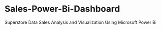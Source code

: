 # Sales-Power-Bi-Dashboard
Superstore Data Sales Analysis and Visualization Using Microsoft Power Bi
